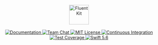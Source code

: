 <p align="center">
    <img 
        src="https://user-images.githubusercontent.com/1342803/58727365-19b1a280-83b2-11e9-8240-601f3e5fa68f.png" 
        height="64" 
        alt="FluentKit"
    >
    <br>
    <br>
    <a href="https://docs.vapor.codes/4.0/">
        <img src="http://img.shields.io/badge/read_the-docs-2196f3.svg" alt="Documentation">
    </a>
    <a href="https://discord.gg/vapor">
        <img src="https://img.shields.io/discord/431917998102675485.svg" alt="Team Chat">
    </a>
    <a href="LICENSE">
        <img src="http://img.shields.io/badge/license-MIT-brightgreen.svg" alt="MIT License">
    </a>
    <a href="https://github.com/vapor/fluent-kit/actions/workflows/test.yml">
        <img src="https://github.com/vapor/fluent-kit/actions/workflows/test.yml/badge.svg?event=push" alt="Continuous Integration">
    </a>
    <a href="https://codecov.io/gh/vapor/fluent-kit">
        <img src="https://codecov.io/gh/vapor/fluent-kit/branch/main/graph/badge.svg?token=6slVbnp1mV" alt="Test Coverage">
    </a>
    <a href="https://swift.org">
        <img src="http://img.shields.io/badge/swift-5.6-brightgreen.svg" alt="Swift 5.6">
    </a>
</p>
